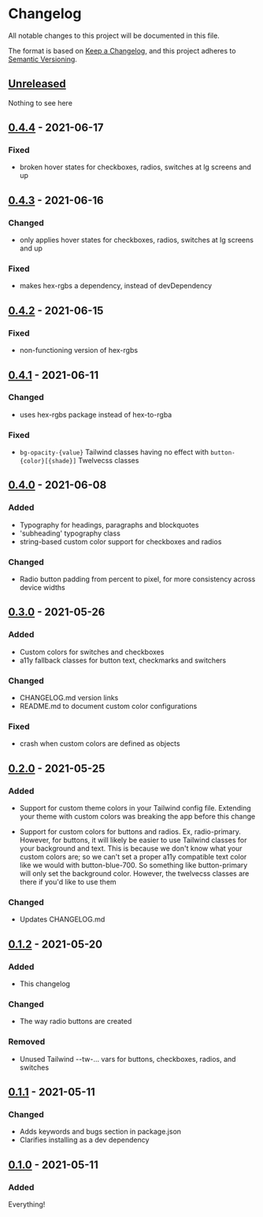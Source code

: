 # Changelog

All notable changes to this project will be documented in this file.

The format is based on [Keep a Changelog](https://keepachangelog.com/en/1.0.0/),
and this project adheres to [Semantic Versioning](https://semver.org/spec/v2.0.0.html).

## [Unreleased]

Nothing to see here

## [0.4.4] - 2021-06-17

### Fixed

- broken hover states for checkboxes, radios, switches at lg screens and up

## [0.4.3] - 2021-06-16

### Changed

- only applies hover states for checkboxes, radios, switches at lg screens and up

### Fixed

- makes hex-rgbs a dependency, instead of devDependency

## [0.4.2] - 2021-06-15

### Fixed

- non-functioning version of hex-rgbs

## [0.4.1] - 2021-06-11

### Changed

- uses hex-rgbs package instead of hex-to-rgba

### Fixed

- `bg-opacity-{value}` Tailwind classes having no effect with `button-{color}[{shade}]` Twelvecss classes

## [0.4.0] - 2021-06-08

### Added

- Typography for headings, paragraphs and blockquotes
- 'subheading' typography class
- string-based custom color support for checkboxes and radios

### Changed

- Radio button padding from percent to pixel, for more consistency across device widths

## [0.3.0] - 2021-05-26

### Added

- Custom colors for switches and checkboxes
- a11y fallback classes for button text, checkmarks and switchers

### Changed

- CHANGELOG.md version links
- README.md to document custom color configurations

### Fixed

- crash when custom colors are defined as objects

## [0.2.0] - 2021-05-25

### Added

- Support for custom theme colors in your Tailwind config file. Extending your theme with custom colors was breaking the app before this change

- Support for custom colors for buttons and radios. Ex, radio-primary. However, for buttons, it will likely be easier to use Tailwind classes for your background and text. This is because we don't know what your custom colors are; so we can't set a proper a11y compatible text color like we would with button-blue-700. So something like button-primary will only set the background color. However, the twelvecss classes are there if you'd like to use them

### Changed

- Updates CHANGELOG.md

## [0.1.2] - 2021-05-20

### Added

- This changelog

### Changed

- The way radio buttons are created

### Removed

- Unused Tailwind --tw-... vars for buttons, checkboxes, radios, and switches

## [0.1.1] - 2021-05-11

### Changed

- Adds keywords and bugs section in package.json
- Clarifies installing as a dev dependency

## [0.1.0] - 2021-05-11

### Added

Everything!

[Unreleased]: https://github.com/malynium/twelvecss/compare/v0.4.4...HEAD
[0.4.4]: https://github.com/malynium/twelvecss/compare/v0.4.3...v0.4.4
[0.4.3]: https://github.com/malynium/twelvecss/compare/v0.4.2...v0.4.3
[0.4.2]: https://github.com/malynium/twelvecss/compare/v0.4.1...v0.4.2
[0.4.1]: https://github.com/malynium/twelvecss/compare/v0.4.0...v0.4.1
[0.4.0]: https://github.com/malynium/twelvecss/compare/v0.3.0...v0.4.0
[0.3.0]: https://github.com/malynium/twelvecss/compare/v0.2.0...v0.3.0
[0.2.0]: https://github.com/malynium/twelvecss/compare/v0.1.2...v0.2.0
[0.1.2]: https://github.com/malynium/twelvecss/compare/v0.1.1...v0.1.2
[0.1.1]: https://github.com/malynium/twelvecss/compare/v0.1.0...v0.1.1
[0.1.0]: https://github.com/malynium/twelvecss/releases/tag/v0.1.0